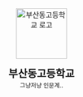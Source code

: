 <br />
<br />

<div align="center">

<a href="http://donggo.hs.kr"><img src="https://school.busanedu.net/images/web/schl/donggo-h/main/logo.png" alt="부산동고등학교 로고" width="100" /></a>

<b><big><big>부산동고등학교</big></big></b><br />
<small>그냥저냥 인문계..</small>
</div>

<br />
<br />
